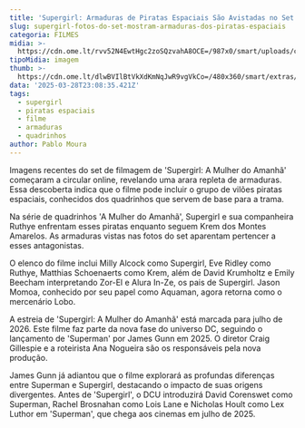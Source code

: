 ```yaml
---
title: 'Supergirl: Armaduras de Piratas Espaciais São Avistadas no Set do Filme'
slug: supergirl-fotos-do-set-mostram-armaduras-dos-piratas-espaciais
categoria: FILMES
midia: >-
  https://cdn.ome.lt/rvv52N4EwtHgc2zoSQzvahA8OCE=/987x0/smart/uploads/conteudo/fotos/Design_sem_nome_-_2025-03-28T193459.113.png
tipoMidia: imagem
thumb: >-
  https://cdn.ome.lt/dlwBVIlBtVkXdKmNqJwR9vgVkCo=/480x360/smart/extras/conteudos/Design_sem_nome_-_2025-03-28T193459.113.png
data: '2025-03-28T23:08:35.421Z'
tags:
  - supergirl
  - piratas espaciais
  - filme
  - armaduras
  - quadrinhos
author: Pablo Moura
---
```


Imagens recentes do set de filmagem de 'Supergirl: A Mulher do Amanhã' começaram a circular online, revelando uma arara repleta de armaduras. Essa descoberta indica que o filme pode incluir o grupo de vilões piratas espaciais, conhecidos dos quadrinhos que servem de base para a trama.

Na série de quadrinhos 'A Mulher do Amanhã', Supergirl e sua companheira Ruthye enfrentam esses piratas enquanto seguem Krem dos Montes Amarelos. As armaduras vistas nas fotos do set aparentam pertencer a esses antagonistas. 

O elenco do filme inclui Milly Alcock como Supergirl, Eve Ridley como Ruthye, Matthias Schoenaerts como Krem, além de David Krumholtz e Emily Beecham interpretando Zor-El e Alura In-Ze, os pais de Supergirl. Jason Momoa, conhecido por seu papel como Aquaman, agora retorna como o mercenário Lobo.

A estreia de 'Supergirl: A Mulher do Amanhã' está marcada para julho de 2026. Este filme faz parte da nova fase do universo DC, seguindo o lançamento de 'Superman' por James Gunn em 2025. O diretor Craig Gillespie e a roteirista Ana Nogueira são os responsáveis pela nova produção.

James Gunn já adiantou que o filme explorará as profundas diferenças entre Superman e Supergirl, destacando o impacto de suas origens divergentes. Antes de 'Supergirl', o DCU introduzirá David Corenswet como Superman, Rachel Brosnahan como Lois Lane e Nicholas Hoult como Lex Luthor em 'Superman', que chega aos cinemas em julho de 2025.
